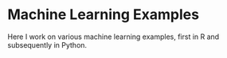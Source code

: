 # Machine Learning Examples

Here I work on various machine learning examples, first in R and subsequently in Python.
